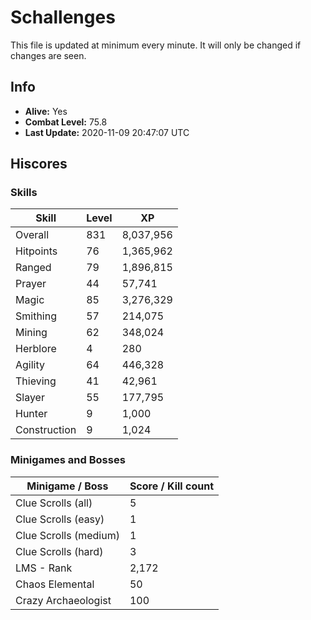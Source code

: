 # Schallenges

This file is updated at minimum every minute. It will only be changed if changes are seen.

## Info

 - **Alive:** Yes
 - **Combat Level:** 75.8
 - **Last Update:** 2020-11-09 20:47:07 UTC

## Hiscores

### Skills

| Skill | Level | XP |
|--|--|--|
| Overall | 831 | 8,037,956 |
| Hitpoints | 76 | 1,365,962 |
| Ranged | 79 | 1,896,815 |
| Prayer | 44 | 57,741 |
| Magic | 85 | 3,276,329 |
| Smithing | 57 | 214,075 |
| Mining | 62 | 348,024 |
| Herblore | 4 | 280 |
| Agility | 64 | 446,328 |
| Thieving | 41 | 42,961 |
| Slayer | 55 | 177,795 |
| Hunter | 9 | 1,000 |
| Construction | 9 | 1,024 |

### Minigames and Bosses

| Minigame / Boss | Score / Kill count |
|--|--|
| Clue Scrolls (all) | 5 |
| Clue Scrolls (easy) | 1 |
| Clue Scrolls (medium) | 1 |
| Clue Scrolls (hard) | 3 |
| LMS - Rank | 2,172 |
| Chaos Elemental | 50 |
| Crazy Archaeologist | 100 |
